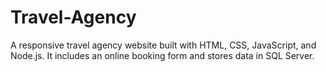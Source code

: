 # Travel-Agency
A responsive travel agency website built with HTML, CSS, JavaScript, and Node.js. It includes an online booking form and stores data in SQL Server.
